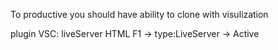 To productive you should have ability to clone with visulization

plugin VSC: liveServer HTML
F1 -> type:LiveServer -> Active